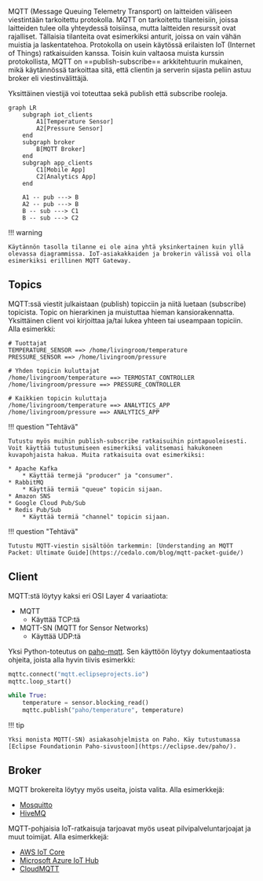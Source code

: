 MQTT (Message Queuing Telemetry Transport) on laitteiden väliseen viestintään tarkoitettu protokolla. MQTT on tarkoitettu tilanteisiin, joissa laitteiden tulee olla yhteydessä toisiinsa, mutta laitteiden resurssit ovat rajalliset. Tällaisia tilanteita ovat esimerkiksi anturit, joissa on vain vähän muistia ja laskentatehoa. Protokolla on usein käytössä erilaisten IoT (Internet of Things) ratkaisuiden kanssa. Toisin kuin valtaosa muista kurssin protokollista, MQTT on ==publish-subscribe== arkkitehtuurin mukainen, mikä käytännössä tarkoittaa sitä, että clientin ja serverin sijasta peliin astuu broker eli viestinvälittäjä.

Yksittäinen viestijä voi toteuttaa sekä publish että subscribe rooleja.

```mermaid
graph LR
    subgraph iot_clients
        A1[Temperature Sensor]
        A2[Pressure Sensor]
    end
    subgraph broker
        B[MQTT Broker]
    end
    subgraph app_clients
        C1[Mobile App]
        C2[Analytics App]
    end

    A1 -- pub ---> B
    A2 -- pub ---> B
    B -- sub ---> C1
    B -- sub ---> C2
```

!!! warning

    Käytännön tasolla tilanne ei ole aina yhtä yksinkertainen kuin yllä olevassa diagrammissa. IoT-asiakakkaiden ja brokerin välissä voi olla esimerkiksi erillinen MQTT Gateway.

## Topics

MQTT:ssä viestit julkaistaan (publish) topicciin ja niitä luetaan (subscribe) topicista. Topic on hierarkinen ja muistuttaa hieman kansiorakennatta. Yksittäinen client voi kirjoittaa ja/tai lukea yhteen tai useampaan topiciin. Alla esimerkki:

```
# Tuottajat
TEMPERATURE_SENSOR ==> /home/livingroom/temperature
PRESSURE_SENSOR ==> /home/livingroom/pressure

# Yhden topicin kuluttajat
/home/livingroom/temperature ==> TERMOSTAT_CONTROLLER
/home/livingroom/pressure ==> PRESSURE_CONTROLLER

# Kaikkien topicin kuluttaja
/home/livingroom/temperature ==> ANALYTICS_APP
/home/livingroom/pressure ==> ANALYTICS_APP
```

!!! question "Tehtävä"

    Tutustu myös muihin publish-subscribe ratkaisuihin pintapuoleisesti. Voit käyttää tutustumiseen esimerkiksi valitsemasi hakukoneen kuvapohjaista hakua. Muita ratkaisuita ovat esimerkiksi:

    * Apache Kafka
        * Käyttää termejä "producer" ja "consumer".
    * RabbitMQ
        * Käyttää termiä "queue" topicin sijaan.
    * Amazon SNS
    * Google Cloud Pub/Sub
    * Redis Pub/Sub
        * Käyttää termiä "channel" topicin sijaan.

!!! question "Tehtävä"

    Tutustu MQTT-viestin sisältöön tarkemmin: [Understanding an MQTT Packet: Ultimate Guide](https://cedalo.com/blog/mqtt-packet-guide/)

## Client

MQTT:stä löytyy kaksi eri OSI Layer 4 variaatiota:

* MQTT
    * Käyttää TCP:tä
* MQTT-SN (MQTT for Sensor Networks)
    * Käyttää UDP:tä

Yksi Python-toteutus on [paho-mqtt](https://pypi.org/project/paho-mqtt/). Sen käyttöön löytyy dokumentaatiosta ohjeita, joista alla hyvin tiivis esimerkki:

```python
mqttc.connect("mqtt.eclipseprojects.io")
mqttc.loop_start()

while True:
    temperature = sensor.blocking_read()
    mqttc.publish("paho/temperature", temperature)
```

!!! tip

    Yksi monista MQTT(-SN) asiakasohjelmista on Paho. Käy tutustumassa [Eclipse Foundationin Paho-sivustoon](https://eclipse.dev/paho/).

## Broker

MQTT brokereita löytyy myös useita, joista valita. Alla esimerkkejä:

* [Mosquitto](https://mosquitto.org/)
* [HiveMQ](https://www.hivemq.com/)

MQTT-pohjaisia IoT-ratkaisuja tarjoavat myös useat pilvipalveluntarjoajat ja muut toimijat. Alla esimerkkejä:

* [AWS IoT Core](https://docs.aws.amazon.com/iot/latest/developerguide/what-is-aws-iot.html)
* [Microsoft Azure IoT Hub](https://azure.microsoft.com/en-us/services/iot-hub/)
* [CloudMQTT](https://www.cloudmqtt.com/)
